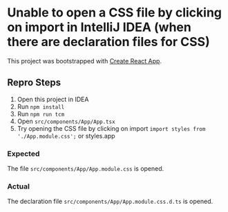 # Unable to open a CSS file by clicking on import in IntelliJ IDEA (when there are declaration files for CSS)

This project was bootstrapped with [Create React App](https://github.com/facebook/create-react-app).

## Repro Steps
1. Open this project in IDEA
2. Run `npm install`
3. Run `npm run tcm`
4. Open `src/components/App/App.tsx`
5. Try opening the CSS file by clicking on import `import styles from './App.module.css';` or styles.app

### Expected
The file `src/components/App/App.module.css` is opened.

### Actual
The declaration file `src/components/App/App.module.css.d.ts` is opened.